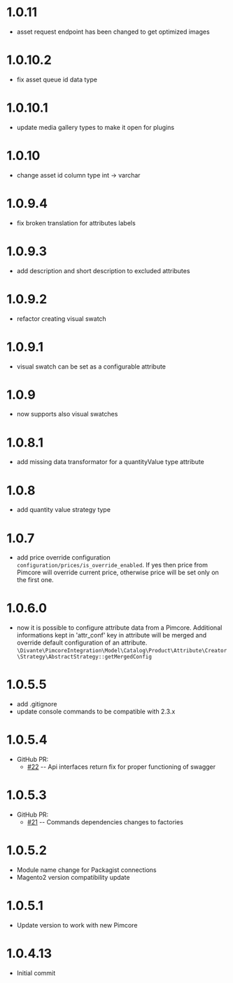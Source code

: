 1.0.11
=============
- asset request endpoint has been changed to get optimized images

1.0.10.2
=============
- fix asset queue id data type

1.0.10.1
=============
- update media gallery types to make it open for plugins

1.0.10
=============
- change asset id column type int -> varchar

1.0.9.4
=============
- fix broken translation for attributes labels

1.0.9.3
=============
- add description and short description to excluded attributes

1.0.9.2
=============
- refactor creating visual swatch

1.0.9.1
=============
- visual swatch can be set as a configurable attribute

1.0.9
=============
- now supports also visual swatches

1.0.8.1
=============
- add missing data transformator for a quantityValue type attribute

1.0.8
=============
- add quantity value strategy type

1.0.7
=============
* add price override configuration `configuration/prices/is_override_enabled`. If yes then price from Pimcore will override current price, otherwise price will be set only on the first one.

1.0.6.0
=============
* now it is possible to configure attribute data from a Pimcore. Additional informations kept in 'attr_conf' key in attribute will be merged and override default configuration of an attribute. `\Divante\PimcoreIntegration\Model\Catalog\Product\Attribute\Creator\Strategy\AbstractStrategy::getMergedConfig`

1.0.5.5
=============
* add .gitignore
* update console commands to be compatible with 2.3.x

1.0.5.4
=============
* GitHub PR:
    * [#22](https://github.com/DivanteLtd/magento2-pimcore-bridge/pull/22) -- Api interfaces return fix for proper functioning of swagger

1.0.5.3
=============
* GitHub PR:
    * [#21](https://github.com/DivanteLtd/magento2-pimcore-bridge/pull/21) -- Commands dependencies changes to factories

1.0.5.2
=============
* Module name change for Packagist connections
* Magento2 version compatibility update

1.0.5.1
=============
* Update version to work with new Pimcore

1.0.4.13
=============
* Initial commit

